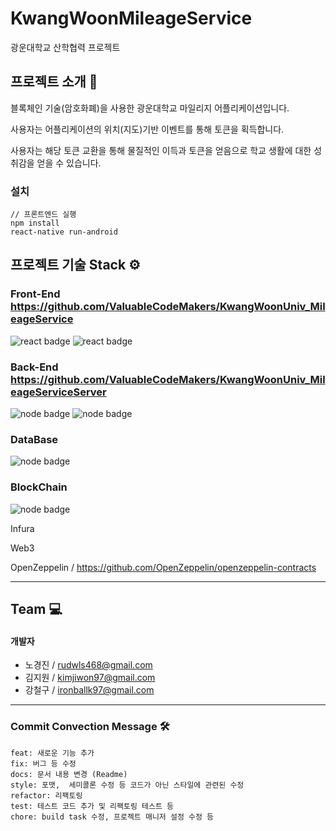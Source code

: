 # KwangWoonMileageService
광운대학교 산학협력 프로젝트

## 프로젝트 소개 🔎
블록체인 기술(암호화폐)을 사용한 광운대학교 마일리지 어플리케이션입니다.

사용자는 어플리케이션의 위치(지도)기반 이벤트를 통해 토큰을 획득합니다.

사용자는 해당 토큰 교환을 통해 물질적인 이득과 토큰을 얻음으로 학교 생활에 대한 성취감을 얻을 수 있습니다.

### 설치
```
// 프론트엔드 실행
npm install
react-native run-android
```
  
## 프로젝트 기술 Stack ⚙️

### Front-End  https://github.com/ValuableCodeMakers/KwangWoonUniv_MileageService
![react badge](http://img.shields.io/badge/JavaScript-yellow?style=flat-square&logo=JavaScript) ![react badge](http://img.shields.io/badge/react-v16.13.1-blue?style=flat-square&logo=react)
 


### Back-End  https://github.com/ValuableCodeMakers/KwangWoonUniv_MileageServiceServer
![node badge](http://img.shields.io/badge/node-v12.14.1-green?style=flat-square&logo=Node.js) ![node badge](http://img.shields.io/badge/Express-v4.17.1-lightgrey?style=flat-square&logo=Express)



### DataBase
![node badge](http://img.shields.io/badge/MySQL-v8.0.21-inactive?style=flat-square&logo=MySQL&logoColor=white)

### BlockChain
![node badge](http://img.shields.io/badge/Ethereum-grey?style=flat-square&logo=Ethereum&labelColor=#ecf0f1)

Infura

Web3

OpenZeppelin / https://github.com/OpenZeppelin/openzeppelin-contracts

-----------
## Team 💻
#### 개발자 
* 노경진 / rudwls468@gmail.com
* 김지원 / kimjiwon97@gmail.com
* 강철구 / ironballk97@gmail.com

------------
### Commit Convection Message 🛠
```
feat: 새로운 기능 추가 
fix: 버그 등 수정 
docs: 문서 내용 변경 (Readme)
style: 포맷,  세미콜론 수정 등 코드가 아닌 스타일에 관련된 수정
refactor: 리팩토링 
test: 테스트 코드 추가 및 리팩토링 테스트 등
chore: build task 수정, 프로젝트 매니저 설정 수정 등
```
